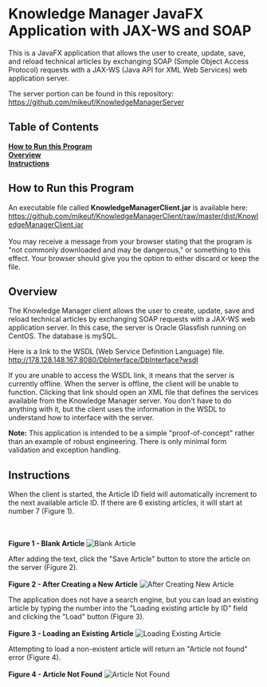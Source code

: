 # Knowledge Manager JavaFX Application with JAX-WS and SOAP
This is a JavaFX application that allows the user to create, update, save, and reload technical articles by exchanging SOAP (Simple Object Access Protocol) requests with a JAX-WS (Java API for XML Web Services) web application server.

The server portion can be found in this repository:<br />
https://github.com/mikeuf/KnowledgeManagerServer

## Table of Contents
**[How to Run this Program](#how-to-run-this-program)**  
**[Overview](#overview)**<br /> 
**[Instructions](#instructions)**<br /> 

## How to Run this Program
An executable file called **KnowledgeManagerClient.jar** is available here:<br />
https://github.com/mikeuf/KnowledgeManagerClient/raw/master/dist/KnowledgeManagerClient.jar<br /><br />
You may receive a message from your browser stating that the program is "not commonly downloaded and may be dangerous," or something to this effect. Your browser should give you the option to either discard or keep the file.

## Overview
The Knowledge Manager client allows the user to create, update, save and reload technical articles by exchanging SOAP requests with a JAX-WS web application server. In this case, the server is Oracle Glassfish running on CentOS. The database is mySQL.

Here is a link to the WSDL (Web Service Definition Language) file.<br /> 
http://178.128.148.167:8080/DbInterface/DbInterface?wsdl

If you are unable to access the WSDL link, it means that the server is currently offline. When the server is offline, the client will be unable to function. Clicking that link should open an XML file that defines the services available from the Knowledge Manager server. You don't have to do anything with it, but the client uses the information in the WSDL to understand how to interface with the server. 

**Note:** This application is intended to be a simple "proof-of-concept" rather than an example of robust engineering. There is only minimal form validation and exception handling. 

## Instructions
When the client is started, the Article ID field will automatically increment to the next available article ID. If there are 6 existing articles, it will start at number 7 (Figure 1).

<br /><br />
**Figure 1 - Blank Article**
![Blank Article](https://github.com/mikeuf/KnowledgeManagerClient/raw/master/screenshots/1-blank-article.png "Blank Article")

After adding the text, click the "Save Article" button to store the article on the server (Figure 2).
<br /><br />
**Figure 2 - After Creating a New Article**
![After Creating New Article](https://github.com/mikeuf/KnowledgeManagerClient/raw/master/screenshots/2-first-article-loaded.png "After Creating New Article")

The application does not have a search engine, but you can load an existing article by typing the number into the "Loading existing article by ID" field and clicking the "Load" button (Figure 3).
<br /><br />
**Figure 3 - Loading an Existing Article**
![Loading Existing Article](https://github.com/mikeuf/KnowledgeManagerClient/raw/master/screenshots/3-second-article-loaded.png "Loading Existing Article")

Attempting to load a non-existent article will return an "Article not found" error (Figure 4).
<br /><br />
**Figure 4 - Article Not Found**
![Article Not Found](https://github.com/mikeuf/KnowledgeManagerClient/raw/master/screenshots/4-article-not-found.png "Article Not Found")
